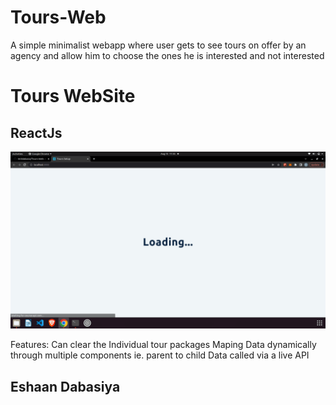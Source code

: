 # Tours-Web
A simple minimalist webapp where user gets to see tours on offer by an agency and allow him to choose the ones he is interested and not interested

# Tours WebSite  
## ReactJs  

![Alt Text](https://github.com/im3dabasia/Tours-Web/blob/master/images/ezgif.com-gif-maker%20(1).gif)

Features:
Can clear the Individual tour packages 
Maping Data dynamically through multiple components ie. parent to child
Data called via a live API

## Eshaan Dabasiya
